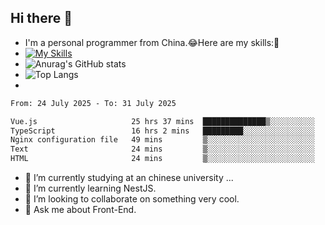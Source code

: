## Hi there 👋
- I'm a personal programmer from China.😂Here are my skills:🤔
- [![My Skills](https://skillicons.dev/icons?i=js,html,css,vue,typescript,java,golang)](https://skillicons.dev)
- ![Anurag's GitHub stats](https://github-readme-stats.vercel.app/api?username=FluffyChi-Xing&count_private=true&show_icons=true&theme=radical)
- ![Top Langs](https://github-readme-stats.vercel.app/api/top-langs/?username=FluffyChi-Xing)
- <!--START_SECTION:waka-->

```txt
From: 24 July 2025 - To: 31 July 2025

Vue.js                     25 hrs 37 mins  ██████████████▒░░░░░░░░░░   57.23 %
TypeScript                 16 hrs 2 mins   █████████░░░░░░░░░░░░░░░░   35.84 %
Nginx configuration file   49 mins         ▒░░░░░░░░░░░░░░░░░░░░░░░░   01.84 %
Text                       24 mins         ▒░░░░░░░░░░░░░░░░░░░░░░░░   00.93 %
HTML                       24 mins         ▒░░░░░░░░░░░░░░░░░░░░░░░░   00.90 %
```

<!--END_SECTION:waka-->
- 🔭 I’m currently studying at an chinese university ...
- 🌱 I’m currently learning NestJS.
- 👯 I’m looking to collaborate on something very cool.
- 💬 Ask me about Front-End.
